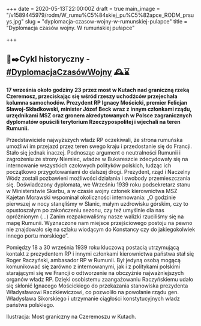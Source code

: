 +++
date = 2020-05-13T22:00:00Z
draft = true
main_image = "/v1589445979/rodm/W_rumu%C5%84skiej_pu%C5%82apce_RODM_prsuys.jpg"
slug = "dyplomacja-czasow-wojny-w-rumunskiej-pulapce"
title = "Dyplomacja czasów wojny. W rumuńskiej pułapce"

+++
## 📜✒️Cykl historyczny - [#DyplomacjaCzasówWojny](https://www.facebook.com/hashtag/dyplomacjaczas%C3%B3wwojny?source=feed_text&epa=HASHTAG&__xts__%5B0%5D=68.ARBGHv06gMDPAP6cd_qLlWcu3dciHV2_8SSgZBiyVLxZ_itchJhmv3nux0NGgK91KtHYU0Brr3ZXP7EknCFcfZXgOQVB75RYqTHjyUzma4tPbuyw7ehIuuq7ek6Wha37paxxhIQzuJij148U9QmX1sdAC4i7hCkVPRuWWuJRoCyF3oXkQVL_JeUvit877a4Ovcr_i1H1LiEm9bbb8QL7WQ-wrpsMVQMM9ihAm3Q5a7snfVklcesGPJCSx1X9aU5JeOSrL2ZnBlYeOgdgm7X77hFXV57IR6Z9gfVNhq9hLGfdJ_tDEod04DsaOt_ONRwmFxWCDygDH5aW9KfGvRAkJIc&__tn__=%2ANK-R) 🕰⌛️

**17 września około godziny 23 przez most w Kutach nad graniczną rzeką Czeremosz, przeciskając się wśród rzeszy uchodźców przejechała kolumna samochodów. Prezydent RP Ignacy Mościcki, premier Felicjan Sławoj-Składkowski, minister Józef Beck wraz z innym członkami rządu, urzędnikami MSZ oraz gronem akredytowanych w Polsce zagranicznych dyplomatów opuścili terytorium Rzeczypospolitej i wjechali na teren Rumunii.** 

Przedstawiciele najwyższych władz RP oczekiwali, że strona rumuńska umożliwi im przejazd przez teren swego kraju i przedostanie się do Francji. Stało się jednak inaczej. Podnosząc argument o neutralności Rumunii i zagrożeniu ze strony Niemiec, władze w Bukareszcie zdecydowały się na internowanie wszystkich czołowych polityków polskich, łudząc ich początkowo przygotowaniami do dalszej drogi. Prezydent, rząd i Naczelny Wódz zostali pozbawieni możliwości działania i swobody przemieszczania się. Doświadczony dyplomata, we Wrześniu 1939 roku podsekretarz stanu w Ministerstwie Skarbu, a w czasie wojny członek kierownictwa MSZ Kajetan Morawski wspominał okoliczności internowania: „O godzinie pierwszej w nocy stanęliśmy w Slanic, małym uzdrowisku górskim, czy to opustoszałym po zakończeniu sezonu, czy też umyślnie dla nas opróżnionym (…) Zanim rozpakowaliśmy nasze walizki rzuciliśmy się na mapę Rumunii. Wyznaczone nam miejsce przejściowego postoju na pewno nie znajdowało się na szlaku wiodącym do Konstancy czy do jakiegokolwiek innego portu morskiego”.

Pomiędzy 18 a 30 września 1939 roku kluczową postacią utrzymującą kontakt z prezydentem RP i innymi członkami kierownictwa państwa stał się Roger Raczyński, ambasador RP w Rumunii. Był jedyną osobą mogącą komunikować się zarówno z internowanymi, jak i z politykami polskimi starającymi się we Francji o odtworzenie na obczyźnie najważniejszych organów władz RP. Dzięki osobistemu zaangażowaniu Raczyńskiemu udało się skłonić Ignacego Mościckiego do przekazania stanowiska prezydenta Władysławowi Raczkiewiczowi, co pozwoliło na powołanie rządu gen. Władysława Sikorskiego i utrzymanie ciągłości konstytucyjnych władz państwa polskiego.

Ilustracja: Most graniczny na Czeremoszu w Kutach.